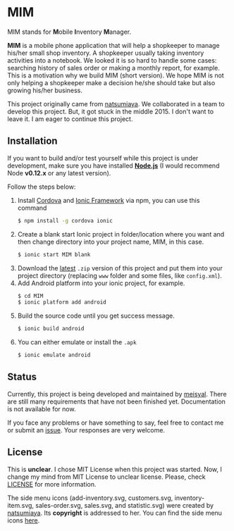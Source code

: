 # MIM

MIM stands for **M**obile **I**nventory **M**anager.

**MIM** is a mobile phone application that will help a shopkeeper to manage his/her small shop inventory. A shopkeeper usually taking inventory activities into a notebook. We looked it is so hard to handle some cases: searching history of sales order or making a monthly report, for example. This is a motivation why we build MIM (short version). We hope MIM is not only helping a shopkeeper make a decision he/she should take but also growing his/her business.

This project originally came from [natsumiaya][natsumiaya]. We collaborated in a team to develop this project. But, it got stuck in the middle 2015. I don't want to leave it. I am eager to continue this project.

## Installation

If you want to build and/or test yourself while this project is under development, make sure you have installed **[Node.js][nodejs]** (I would recommend Node **v0.12.x** or any latest version).

Follow the steps below:
1. Install [Cordova][cordova] and [Ionic Framework][ionic] via npm, you can use this command
   ```bash
   $ npm install -g cordova ionic
   ```
2. Create a blank start Ionic project in folder/location where you want and then change directory into your project name, MIM,
   in this case.
   ```bash
   $ ionic start MIM blank
   ```
3. Download the [latest][download] `.zip` version of this project and put them into your project directory (replacing `www` folder and some
   files, like `config.xml`).
4. Add Android platform into your ionic project, for example.
   ```bash
   $ cd MIM
   $ ionic platform add android
   ```
5. Build the source code until you get success message.
   ```bash
   $ ionic build android
   ```
6. You can either emulate or install the `.apk`
   ```bash
   $ ionic emulate android
   ```

## Status

Currently, this project is being developed and maintained by [meisyal][meisyal]. There are still many requirements that have not been finished yet. Documentation is not available for now.

If you face any problems or have something to say, feel free to contact me or submit an [issue][issue]. Your responses are very welcome.

## License

This is **unclear**. I chose MIT License when this project was started. Now, I change my mind from MIT License to unclear license. Please, check [LICENSE][license] for more information.

The side menu icons (add-inventory.svg, customers.svg, inventory-item.svg, sales-order.svg, sales.svg, and statistic.svg) were created by [natsumiaya][natsumiaya]. Its **copyright** is addressed to her. You can find the side menu icons [here][sidemenu-icon].

[natsumiaya]: https://github.com/natsumiaya
[nodejs]: https://nodejs.org/
[cordova]: https://cordova.apache.org/
[ionic]: http://ionicframework.com/
[download]: https://github.com/meisyal/MIM/archive/master.zip
[meisyal]: https://github.com/meisyal
[issue]: https://github.com/meisyal/MIM/issues
[license]: https://github.com/meisyal/MIM/blob/master/LICENSE
[sidemenu-icon]: https://github.com/meisyal/MIM/tree/master/www/img
